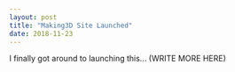 ```yaml
---
layout: post
title: "Making3D Site Launched"
date: 2018-11-23
---
```


I finally got around to launching this... (WRITE MORE HERE)
